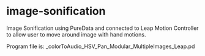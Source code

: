 # image-sonification
Image Sonification using PureData and connected to Leap Motion Controller to allow user to move around image with hand motions.

Program file is: _colorToAudio_HSV_Pan_Modular_MultipleImages_Leap.pd
